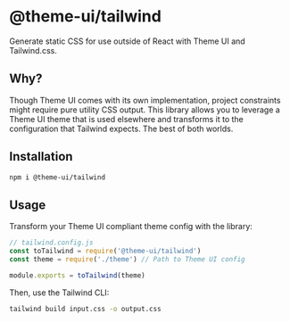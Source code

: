 # @theme-ui/tailwind

Generate static CSS for use outside of React with Theme UI and Tailwind.css.

## Why?

Though Theme UI comes with its own implementation, project constraints might
require pure utility CSS output. This library allows you to leverage a Theme UI
theme that is used elsewhere and transforms it to the configuration that
Tailwind expects. The best of both worlds.

## Installation

```sh
npm i @theme-ui/tailwind
```

## Usage

Transform your Theme UI compliant theme config with the library:

```js
// tailwind.config.js
const toTailwind = require('@theme-ui/tailwind')
const theme = require('./theme') // Path to Theme UI config

module.exports = toTailwind(theme)
```

Then, use the Tailwind CLI:

```sh
tailwind build input.css -o output.css
```
